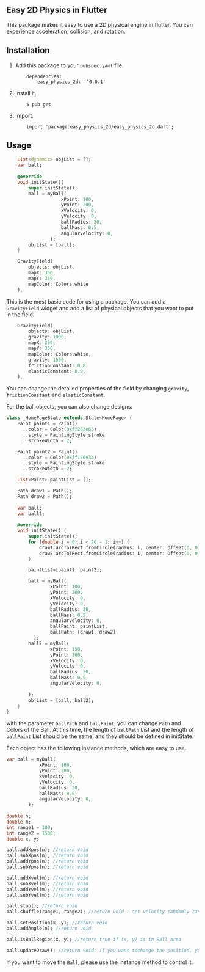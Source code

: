 ## Easy 2D Physics in Flutter
This package makes it easy to use a 2D physical engine in flutter.  You can experience acceleration, collision, and rotation.
## Installation
1.  Add this package to your `pubspec.yaml` file.
	```
		dependencies:
			easy_physics_2d: '^0.0.1'
	```
2. Install it.
   ``` 
	   $ pub get
   ```
3. Import.
	```
	    import 'package:easy_physics_2d/easy_physics_2d.dart';
	```
## Usage
```dart
	List<dynamic> objList = [];
	var ball;
	
	@override
	void initState(){
		super.initState();
		ball = myBall(  
					xPoint: 100,  
					yPoint: 200,  
					xVelocity: 0,  
					yVelocity: 0,  
					ballRadius: 30,  
					ballMass: 0.5,  
					angularVelocity: 0,  
				);
		objList = [ball];
	}

	GravityField(  
		objects: objList,  
		mapX: 350,  
		mapY: 350,  
		mapColor: Colors.white  
	),
```
This is the most basic code for using a package. You can add a `GravityField` widget and add a list of physical objects that you want to put in the field.
```dart
	GravityField(  
		objects: objList,  
		gravity: 1000,  
		mapX: 350,  
		mapY: 350,  
		mapColor: Colors.white,
		gravity: 1500,
		frictionConstant: 0.8,
		elasticConstant: 0.9,
	),
```
You can change the detailed properties of the field by changing `gravity`, `frictionConstant` and `elasticConstant`.

For the ball objects, you can also change designs.
```dart
class _HomePageState extends State<HomePage> {  
	Paint paint1 = Paint()  
	  ..color = Color(0xff263e63)  
	  ..style = PaintingStyle.stroke  
	  ..strokeWidth = 2;  

	Paint paint2 = Paint()  
	  ..color = Color(0xff15693b)  
	  ..style = PaintingStyle.stroke  
	  ..strokeWidth = 2;  

	List<Paint> paintList = [];  

	Path draw1 = Path();  
	Path draw2 = Path();  
  
	var ball;  
	var ball2;  
  
	@override  
	void initState() {  
		super.initState();  
		for (double i = 0; i < 20 - 1; i++) {  
			draw1.arcTo(Rect.fromCircle(radius: i, center: Offset(0, 0,)), 0, (1.5 * pi), true);  
			draw2.arcTo(Rect.fromCircle(radius: i, center: Offset(0, 0,)), 1.5 * pi, 0.5 * pi, true);  
		}  

		paintList=[paint1, paint2];  

		ball = myBall(  
		        xPoint: 100,  
				yPoint: 200,  
				xVelocity: 0,  
				yVelocity: 0,  
				ballRadius: 30,  
				ballMass: 0.5,  
				angularVelocity: 0,  
				ballPaint: paintList,
				ballPath: [draw1, draw2], 
		  );  
		ball2 = myBall(  
		        xPoint: 150,  
				yPoint: 100,  
				xVelocity: 0,  
				yVelocity: 0,  
				ballRadius: 20,  
				ballMass: 0.5,  
				angularVelocity: 0,  
				 
		);  
		objList = [ball, ball2];  
	}
}
```
with the parameter `ballPath` and `ballPaint`, you can change `Path`  and Colors of the Ball. At this time, the length of `ballPath` List and the length of `ballPaint` List should be the same, and they should be defined in initState.

Each object has the following instance methods, which are easy to use.
```dart
var ball = myBall(  
	        xPoint: 100,  
			yPoint: 200,  
			xVelocity: 0,  
			yVelocity: 0,  
			ballRadius: 30,  
			ballMass: 0.5,  
			angularVelocity: 0,  
		); 
		 
double n;
double m;
int range1 = 100;
int range2 = 1500;
double x, y;

ball.addXpos(n); //return void
ball.subXpos(n); //return void
ball.addYpos(n); //return void
ball.subYpos(n); //return void

ball.addXvel(m); //return void
ball.subXvel(m); //return void
ball.addYvel(m); //return void
ball.subYvel(m); //return void

ball.stop(); //return void
ball.shuffle(range1, range2); //return void : set velocity randomly range1 to range2

ball.setPosition(x, y); //return void
ball.addAngle(n); //return void

ball.isBallRegion(x, y); //return true if (x, y) is in Ball area

ball.updateDraw(); //return void: if you want tochange the position, you should run this method.
```
If you want to move the `Ball`, please use the instance method to control it.